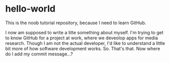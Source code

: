 # hello-world
This is the noob tutorial repository, because I need to learn GitHub.

I now am supposed to write a litte something about myself. I'm trying to get to know GitHub for a project at work, where we deveolop apps for media research. Though I am not the actual developer, I'd like to understand a little bit more of how software development works. So. That's that. Now where do I add my commit message...?
